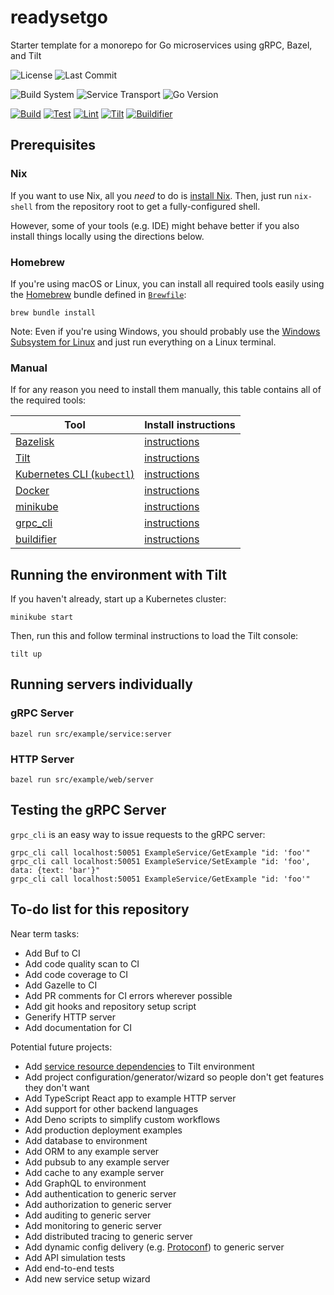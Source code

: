 # readysetgo

Starter template for a monorepo for Go microservices using gRPC, Bazel, and Tilt

![License](https://img.shields.io/github/license/stabai/readysetgo?label=License)
![Last Commit](https://img.shields.io/github/last-commit/stabai/readysetgo?label=Last%20Commit)

![Build System](https://img.shields.io/badge/Build%20System-Bazel-43a047)
![Service Transport](https://img.shields.io/badge/Service%20Transport-gRPC-244c5a)
![Go Version](https://img.shields.io/github/go-mod/go-version/stabai/readysetgo/main?label=Go%20Version)

[![Build](https://github.com/stabai/readysetgo/actions/workflows/build.yml/badge.svg)](https://github.com/stabai/readysetgo/actions/workflows/build.yml)
[![Test](https://github.com/stabai/readysetgo/actions/workflows/build.yml/test.svg)](https://github.com/stabai/readysetgo/actions/workflows/test.yml)
[![Lint](https://github.com/stabai/readysetgo/actions/workflows/lint.yml/badge.svg)](https://github.com/stabai/readysetgo/actions/workflows/lint.yml)
[![Tilt](https://github.com/stabai/readysetgo/actions/workflows/tilt.yml/badge.svg)](https://github.com/stabai/readysetgo/actions/workflows/tilt.yml)
[![Buildifier](https://github.com/stabai/readysetgo/actions/workflows/buildifier.yml/badge.svg)](https://github.com/stabai/readysetgo/actions/workflows/buildifier.yml)

## Prerequisites

### Nix

If you want to use Nix, all you *need* to do is
[install Nix](https://nixos.org/download.html). Then, just run `nix-shell` from
the repository root to get a fully-configured shell.

However, some of your tools (e.g. IDE) might behave better if you also install
things locally using the directions below.

### Homebrew

If you're using macOS or Linux, you can install all required tools easily using
the [Homebrew](https://brew.sh/) bundle defined in [`Brewfile`](Brewfile):

```shell
brew bundle install
```

Note: Even if you're using Windows, you should probably use the
[Windows Subsystem for Linux](https://docs.microsoft.com/en-us/windows/wsl/about)
and just run everything on a Linux terminal.

### Manual

If for any reason you need to install them manually, this table contains all of
the required tools:

| Tool                                                                                 | Install instructions                                                                            |
| ------------------------------------------------------------------------------------ | ----------------------------------------------------------------------------------------------- |
| [Bazelisk](https://github.com/bazelbuild/bazelisk)                                   | [instructions](https://docs.bazel.build/versions/main/install-bazelisk.html)                    |
| [Tilt](https://tilt.dev)                                                             | [instructions](https://docs.tilt.dev/install.html)                                              |
| [Kubernetes CLI (`kubectl`)](https://kubernetes.io/docs/reference/kubectl/overview/) | [instructions](https://kubernetes.io/docs/tasks/tools/#kubectl)                                 |
| [Docker](https://www.docker.com)                                                     | [instructions](https://docs.docker.com/get-docker/)                                             |
| [minikube](https://minikube.sigs.k8s.io)                                             | [instructions](https://minikube.sigs.k8s.io/docs/)                                              |
| [grpc_cli](https://github.com/grpc/grpc/blob/master/doc/command_line_tool.md)        | [instructions](https://github.com/grpc/grpc/blob/master/doc/command_line_tool.md#code-location) |
| [buildifier](https://github.com/bazelbuild/buildtools/tree/master/buildifier)        | [instructions](https://github.com/bazelbuild/buildtools/tree/master/buildifier#setup)           |

## Running the environment with Tilt

If you haven't already, start up a Kubernetes cluster:

```shell
minikube start
```

Then, run this and follow terminal instructions to load the Tilt console:

```shell
tilt up
```

## Running servers individually

### gRPC Server

```shell
bazel run src/example/service:server
```

### HTTP Server

```shell
bazel run src/example/web/server
```

## Testing the gRPC Server

`grpc_cli` is an easy way to issue requests to the gRPC server:

```shell
grpc_cli call localhost:50051 ExampleService/GetExample "id: 'foo'"
grpc_cli call localhost:50051 ExampleService/SetExample "id: 'foo', data: {text: 'bar'}"
grpc_cli call localhost:50051 ExampleService/GetExample "id: 'foo'"
```

## To-do list for this repository

Near term tasks:

- Add Buf to CI
- Add code quality scan to CI
- Add code coverage to CI
- Add Gazelle to CI
- Add PR comments for CI errors wherever possible
- Add git hooks and repository setup script
- Generify HTTP server
- Add documentation for CI

Potential future projects:

- Add [service resource dependencies](https://docs.tilt.dev/resource_dependencies.html) to Tilt environment
- Add project configuration/generator/wizard so people don't get features they don't want
- Add TypeScript React app to example HTTP server
- Add support for other backend languages
- Add Deno scripts to simplify custom workflows
- Add production deployment examples
- Add database to environment
- Add ORM to any example server
- Add pubsub to any example server
- Add cache to any example server
- Add GraphQL to environment
- Add authentication to generic server
- Add authorization to generic server
- Add auditing to generic server
- Add monitoring to generic server
- Add distributed tracing to generic server
- Add dynamic config delivery (e.g. [Protoconf](https://github.com/protoconf/protoconf)) to generic server
- Add API simulation tests
- Add end-to-end tests
- Add new service setup wizard
